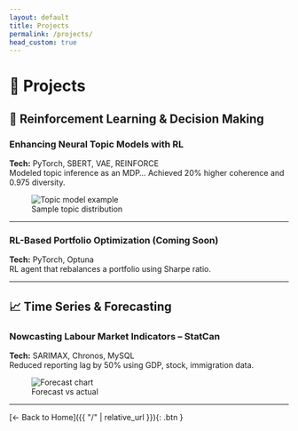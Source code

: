 ```yaml
---
layout: default
title: Projects
permalink: /projects/
head_custom: true
---
```


# 🚀 Projects

## 🧠 Reinforcement Learning & Decision Making

### Enhancing Neural Topic Models with RL
**Tech:** PyTorch, SBERT, VAE, REINFORCE  
Modeled topic inference as an MDP… Achieved 20% higher coherence and 0.975 diversity.

<figure>
  <img src="assets/images/rl-topic.png" alt="Topic model example" />
  <figcaption>Sample topic distribution</figcaption>
</figure>

---

### RL-Based Portfolio Optimization (Coming Soon)
**Tech:** PyTorch, Optuna  
RL agent that rebalances a portfolio using Sharpe ratio.

---

## 📈 Time Series & Forecasting

### Nowcasting Labour Market Indicators – StatCan
**Tech:** SARIMAX, Chronos, MySQL  
Reduced reporting lag by 50% using GDP, stock, immigration data.

<figure>
  <img src="assets/images/labour-forecast.png" alt="Forecast chart" />
  <figcaption>Forecast vs actual</figcaption>
</figure>

---

<!-- Add more projects here… -->

[← Back to Home]({{ "/" | relative_url }}){: .btn }


